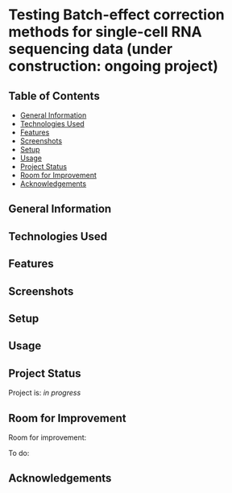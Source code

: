 # Testing Batch-effect correction methods for single-cell RNA sequencing data (under construction: ongoing project)


## Table of Contents
* [General Information](#general-information)
* [Technologies Used](#technologies-used)
* [Features](#features)
* [Screenshots](#screenshots)
* [Setup](#setup)
* [Usage](#usage)
* [Project Status](#project-status)
* [Room for Improvement](#room-for-improvement)
* [Acknowledgements](#acknowledgements)


## General Information



## Technologies Used



## Features



## Screenshots



## Setup



## Usage



## Project Status
Project is: _in progress_


## Room for Improvement
Room for improvement:


To do:


## Acknowledgements
